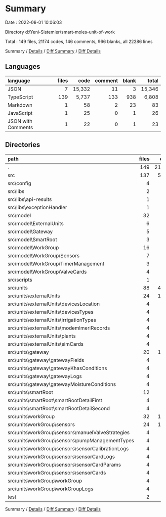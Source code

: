 # Summary

Date : 2022-08-01 10:06:03

Directory d:\\Yeni-Sistemler\\smart-moles-unit-of-work

Total : 149 files,  21174 codes, 146 comments, 966 blanks, all 22286 lines

Summary / [Details](details.md) / [Diff Summary](diff.md) / [Diff Details](diff-details.md)

## Languages
| language | files | code | comment | blank | total |
| :--- | ---: | ---: | ---: | ---: | ---: |
| JSON | 7 | 15,332 | 11 | 3 | 15,346 |
| TypeScript | 139 | 5,737 | 133 | 938 | 6,808 |
| Markdown | 1 | 58 | 2 | 23 | 83 |
| JavaScript | 1 | 25 | 0 | 1 | 26 |
| JSON with Comments | 1 | 22 | 0 | 1 | 23 |

## Directories
| path | files | code | comment | blank | total |
| :--- | ---: | ---: | ---: | ---: | ---: |
| . | 149 | 21,174 | 146 | 966 | 22,286 |
| src | 137 | 5,710 | 133 | 928 | 6,771 |
| src\\config | 4 | 86 | 30 | 17 | 133 |
| src\\libs | 2 | 43 | 1 | 3 | 47 |
| src\\libs\\api-results | 1 | 31 | 1 | 2 | 34 |
| src\\libs\\exceptionHandler | 1 | 12 | 0 | 1 | 13 |
| src\\model | 32 | 549 | 0 | 97 | 646 |
| src\\model\\ExternalUnits | 6 | 70 | 0 | 13 | 83 |
| src\\model\\Gateway | 5 | 82 | 0 | 29 | 111 |
| src\\model\\SmartRoot | 3 | 31 | 0 | 6 | 37 |
| src\\model\\WorkGroup | 16 | 330 | 0 | 33 | 363 |
| src\\model\\WorkGroup\\Sensors | 7 | 169 | 0 | 15 | 184 |
| src\\model\\WorkGroup\\TimerManagement | 3 | 39 | 0 | 6 | 45 |
| src\\model\\WorkGroup\\ValveCards | 4 | 102 | 0 | 8 | 110 |
| src\\scripts | 1 | 5 | 0 | 0 | 5 |
| src\\units | 88 | 4,418 | 88 | 763 | 5,269 |
| src\\units\\externalUnits | 24 | 1,019 | 24 | 174 | 1,217 |
| src\\units\\externalUnits\\devicesLocation | 4 | 169 | 4 | 23 | 196 |
| src\\units\\externalUnits\\devicesTypes | 4 | 156 | 4 | 30 | 190 |
| src\\units\\externalUnits\\irrigationTypes | 4 | 169 | 4 | 29 | 202 |
| src\\units\\externalUnits\\modemImeriRecords | 4 | 169 | 4 | 32 | 205 |
| src\\units\\externalUnits\\plants | 4 | 175 | 4 | 28 | 207 |
| src\\units\\externalUnits\\simCards | 4 | 181 | 4 | 32 | 217 |
| src\\units\\gateway | 20 | 1,073 | 20 | 165 | 1,258 |
| src\\units\\gateway\\gatewayFields | 4 | 203 | 4 | 36 | 243 |
| src\\units\\gateway\\gatewayKhasConditions | 4 | 212 | 4 | 31 | 247 |
| src\\units\\gateway\\gatewayLogs | 4 | 208 | 4 | 34 | 246 |
| src\\units\\gateway\\gatewayMoistureConditions | 4 | 214 | 4 | 32 | 250 |
| src\\units\\smartRoot | 12 | 524 | 12 | 107 | 643 |
| src\\units\\smartRoot\\smartRootDetailFirst | 4 | 177 | 4 | 35 | 216 |
| src\\units\\smartRoot\\smartRootDetailSecond | 4 | 177 | 4 | 35 | 216 |
| src\\units\\workGroup | 32 | 1,802 | 32 | 317 | 2,151 |
| src\\units\\workGroup\\sensors | 24 | 1,412 | 24 | 240 | 1,676 |
| src\\units\\workGroup\\sensors\\manuelValveStrategies | 4 | 209 | 4 | 37 | 250 |
| src\\units\\workGroup\\sensors\\pumpManagementTypes | 4 | 177 | 4 | 42 | 223 |
| src\\units\\workGroup\\sensors\\sensorCalibrationLogs | 4 | 197 | 4 | 41 | 242 |
| src\\units\\workGroup\\sensors\\sensorCardLogs | 4 | 180 | 4 | 42 | 226 |
| src\\units\\workGroup\\sensors\\sensorCardParams | 4 | 420 | 4 | 36 | 460 |
| src\\units\\workGroup\\sensors\\sensorCards | 4 | 229 | 4 | 42 | 275 |
| src\\units\\workGroup\\workGroup | 4 | 182 | 4 | 39 | 225 |
| src\\units\\workGroup\\workGroupLogs | 4 | 208 | 4 | 38 | 250 |
| test | 2 | 29 | 0 | 6 | 35 |

Summary / [Details](details.md) / [Diff Summary](diff.md) / [Diff Details](diff-details.md)